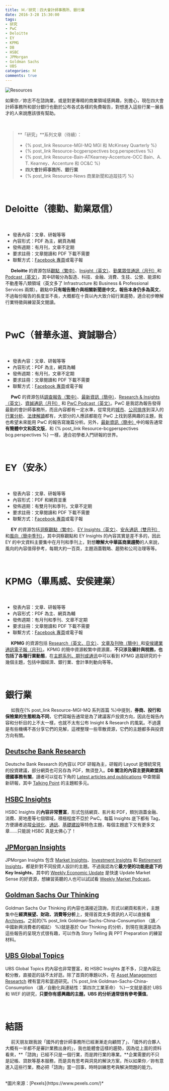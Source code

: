 ```yaml
---
title: Ｍ／研究：四大會計師事務所、銀行業
date: 2016-3-28 15:30:00
tags: 
- 研究
- PwC
- Deloitte
- EY
- KPMG
- DB
- HSBC
- JPMorgan
- Goldman Sachs
- UBS
categories: Ｍ
comments: true
---
```

![Resources](https://imgur.com/4H8Y8ew.jpg)

如果你／妳志不在諮詢業，或是對更專精的商業領域感興趣，別擔心，現在四大會計師事務所和部分銀行也勤於公布各式各樣的免費報告，對想進入這些行業一展長才的人來說應該很有幫助。
<!--more-->

　
> **「研究」**系列文章（待續）：
> * {% post_link Resource-MGI-MQ MGI 和 McKinsey Quarterly %}
> * {% post_link Resource-bcgperspectives bcg.perspectives %}
> * {% post_link Resource-Bain-ATKearney-Accenture-OCC Bain、A. T. Kearney、Accenture 和 OC&C %}
> * **四大會計師事務所、銀行業**
> * {% post_link Resource-News 商業新聞和追蹤技巧 %}

　
# Deloitte（德勤、勤業眾信）

　
* 發表內容：文章、研報等等
* 內容形式：PDF 為主，網頁為輔
* 發佈週期：有月刊，文章不定期
* 要求註冊：文章閱讀和 PDF 下載不需要
* 聯繫方式：[Facebook 專頁](https://www.facebook.com/DeloitteTaiwan)或電子報

　
**Deloitte** 的資源包括[觀點（繁中）](http://www2.deloitte.com/tw/tc/industries/financial-services.html)、[Insight（英文）](http://www2.deloitte.com/uk/en/misc/litetopicpage.MF-UK-Tags.insight.html)、[勤業眾信通訊（月刊）](http://www2.deloitte.com/tw/tc/pages/about-deloitte/articles/monthly-newsletters.html)和 [Podcast（英文）](http://www2.deloitte.com/global/en/pages/about-deloitte/articles/podcasts-deloitte-global-insights.html)，其中研報分為製造、科技、金融、消費、生技、公營、能源和不動產等八類領域（英文多了 Infrastructure 和 Business & Professional Services 兩類）。觀點中**只有報告簡介與相關新聞是中文，報告本身仍多為英文**，不過每份報告的長度並不長，大概都在十頁以內大致介紹行業趨勢，適合初步瞭解行業特徵與練習英文閱讀。

　
# PwC（普華永道、資誠聯合）

　
* 發表內容：文章、研報等等
* 內容形式：PDF 為主，網頁為輔
* 發佈週期：有月刊，文章不定期
* 要求註冊：文章閱讀和 PDF 下載不需要
* 聯繫方式：[Facebook 專頁](https://www.facebook.com/PwC.TW)或電子報

　
**PwC** 的資源包括[調查報告（繁中）](http://www.pwc.tw/zh/publications/publ-report.html)、[最新資訊（簡中）](http://www.pwccn.com/home/chi/libraryindex_chi.html)、[Research & Insights（英文）](http://www.pwc.com/gx/en/research-insights.html)、[資誠通訊（月刊）](http://www.pwc.tw/zh/publications/events-and-trends.html) 和 [PwC Podcast（英文）](http://www.pwc.com/us/en/cfodirect/multimedia/podcasts.html)。PwC 是我認為報告發得最勤的會計師事務所，而且內容都有一定水準，從常見的[城市](http://www.pwc.com/us/en/cities-of-opportunity.html)、[公司排序](http://www.pwc.com/gx/en/services/audit-assurance/publications/top100-market-capitalisation.html)到深入的[行業分析](http://www.pwc.tw/zh/industries/publications/healthcare-zh.html)、[法律解讀](http://www.pwccn.com/home/chi/auto_legal_feb2016_chi.html)都有，大部分的人應該都能在 PwC 上找到感興趣的主題，我也希望未來能用 PwC 的報告寫幾篇分析。另外，[最新資訊（簡中）](http://www.pwccn.com/home/chi/libraryindex_chi.html)中的報告通常**有簡體中文和英文版**，和 {% post_link Resource-bcgperspectives bcg.perspectives %} 一樣，適合初學者入門研報的世界。

　
# EY（安永）

　
* 發表內容：文章、研報等等
* 內容形式：PDF 和網頁並重
* 發佈週期：有雙月刊和季刊，文章不定期
* 要求註冊：文章閱讀和 PDF 下載不需要
* 聯繫方式：[Facebook 專頁](https://www.facebook.com/EY-195665063800329/)或電子報

　
**EY** 的資源包括[洞察觀點（繁中）](http://www.ey.com/TW/zh_TW/Issues)、[EY Insights（英文）](http://www.ey.com/GL/en/Issues/Insights)、[安永通訊（雙月刊）](http://www.ey.com/TW/zh_TW/Newsroom/EY-newsletter)和[風向（簡中季刊）](https://webforms.ey.com/CN/zh/Issues/EY-On-the-Beam)，其中洞察觀點和 EY Insights 的內容其實是差不多的，因此 EY 的中文資料主要集中在月刊和季刊上，對想**瞭解大中華區商業趨勢**的人來說，風向的內容值得參考，每期大約一百頁，主題涵蓋戰略、趨勢和公司治理等等。

　
# KPMG（畢馬威、安侯建業）

　
* 發表內容：文章、研報等等
* 內容形式：PDF 為主、網頁為輔
* 發佈週期：有月刊和季刊、文章不定期
* 要求註冊：文章閱讀和 PDF 下載不需要
* 聯繫方式：[Facebook 專頁](https://www.facebook.com/KPMGinTaiwan/)或電子報

　
**KPMG** 的資源包括 [Research（英文、日文）](http://www.kpmg.com/cn/en/issuesandinsights/articlespublications/Pages/default.aspx)、[文章及刊物（簡中）](http://www.kpmg.com/cn/zh/issuesandinsights/articlespublications/pages/default.aspx)和[安侯建業通訊電子報（月刊）](http://www.kpmg.com/TW/zh/IssuesAndInsights/publication/KPMGmonthly/Pages/default.aspx)。KPMG 的簡中資源較繁中資源廣，**不只涉及審計與稅務，也包括了各種行業動態**，在[主题系列、期刊或通讯](http://www.kpmg.com/CN/zh/IssuesAndInsights/ArticlesPublications/Publicationseries/Pages/default.aspx)中可以看到 KPMG 追蹤研究的十幾個主題，包括中國經濟、銀行業、會計準則動向等等。

　
# 銀行業

　
如我在{% post_link Resource-MGI-MQ 系列首篇 %}中提到，**券商、投行和保險業的生態較為不同**，它們寫報告通常是為了建議客戶投資方向，因此在報告內容和分析目的上不太一樣，也就不太有公布 Insight & Research 的風氣。不過還是有些機構不吝分享它們的見解，這裡整理一些零散資源，它們的主題都多與投資方向有關。

## [Deutsche Bank Research](https://www.dbresearch.com)

Deutsche Bank Research 的內容以 PDF 研報為主，研報的 Layout 是傳統常見的投資建議，部分網頁也可另存為 PDF，無須登入。**DB 關注的內容主要與歐盟與德國事務有關**，讀者可以從右下角的 [Latest articles and publications](https://www.dbresearch.com/servlet/reweb2.ReWEB?rwnode=DBR_INTERNET_EN-PROD$NAVIGATION&rwobj=HP_ARCHIV_LATESTPUBL.calias&rwsite=DBR_INTERNET_EN-PROD) 中查閱最新研報，其中 [Talking Point](http://s.mcknote.com/1RzapKh) 的主題較多元。

## [HSBC Insights](http://www.gbm.hsbc.com/insights)

HSBC Insights 的**內容非常豐富**，形式包括網頁、影片和 PDF，類別涵蓋金融、消費、房地產等七個領域，積極程度不亞於 PwC。每篇 Insights 底下都有 Tag，方便讀者追蹤[全球化](http://www.gbm.hsbc.com/insights/globalisation)、[通訊](http://www.gbm.hsbc.com/insights/telecommunications)、[基礎建設](http://www.gbm.hsbc.com/insights/infrastructure)等特色主題，每個主題底下又有更多文章……只能說 HSBC 真是太佛心了！

## [JPMorgan Insights](https://am.jpmorgan.com/us/en/asset-management/gim/adv/insights)

JPMorgan Insights 包含 [Market Insights](https://am.jpmorgan.com/us/en/asset-management/gim/adv/insights/market-insights)、[Investment Insights](https://am.jpmorgan.com/us/en/asset-management/gim/adv/insights/investment-insights) 和 [Retirement Insights](https://am.jpmorgan.com/us/en/asset-management/gim/adv/insights/retirement-insights)，都是針對不同投資人設計的主題。不過我認為它**最方便的功能是底下的 Key Insights**，其中的 [Weekly Economic Update](https://am.jpmorgan.com/blob-gim/1383280029532/83456/economic_update.pdf) 是快速 Update Market Sense 的好資源，想練習英聽的人也可以試試看 [Weekly Market Podcast](https://am.jpmorgan.com/us/en/asset-management/gim/adv/insights/market-insights/weekly-market-podcast)。

## [Goldman Sachs Our Thinking](http://www.goldmansachs.com/our-thinking/)

Goldman Sachs Our Thinking 的內容也滿接近諮詢，形式以網頁和影片，主題集中在**經濟展望、財政、消費等分析**上，覺得首頁太多資訊的人可以直接看 [Archives](http://www.goldmansachs.com/our-thinking/archive/index.html)。之前的{% post_link Goldman-Sachs-China-Consumption 〈讀／中國新興消費者的崛起〉 %}就是基於 Our Thinking 的分析，到現在我還是認為這些報告的呈現方式很有趣，可以作為 Story Telling 與 PPT Preparation 的練習材料。

## [UBS Global Topics](https://www.ubs.com/global/en.html)

UBS Global Topics 的內容也非常豐富，和 HSBC Insights 差不多，只是內容比較分散，直接逛的話不太好逛。除了首頁的專題以外，在 [Asset Management Researtch](https://www.ubs.com/global/en/asset_management/research.html) 裡有當月和當週研究。{% post_link Goldman-Sachs-China-Consumption 〈讀／自動化與連結性：第四次工業革命〉 %}一文就是基於 UBS 和 WEF 的研究，**只要你有感興趣的主題，UBS 的分析通常很有參考價值**。

　
# 結語

　
前天朋友跟我說「國外的會計師事務所已經漸漸走向顧問了」、「國外的合夥人大概有一半都不是審計業務出身的」，我也能體會這樣的趨勢，因為從上面的資料看來，**「諮詢」已經不只是一個行業，而是跨行業的專業。**企業需要的不只是記帳、貸款等基本服務，而是具有思考與洞見的解決方案，所以如果你／妳有意進入這些行業，務必把「諮詢」當一回事，時時訓練思考與解決問題的能力。

<br>
*圖片來源：[Pexels](https://www.pexels.com/)*